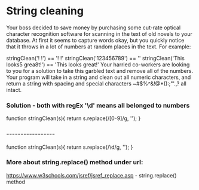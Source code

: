 # String cleaning

Your boss decided to save money by purchasing some cut-rate optical character recognition software for scanning in the text of old novels to your database. At first it seems to capture words okay, but you quickly notice that it throws in a lot of numbers at random places in the text. For example:

stringClean('! !') == '! !'
stringClean('123456789') == ''
stringClean('This looks5 grea8t!') == 'This looks great!'
Your harried co-workers are looking to you for a solution to take this garbled text and remove all of the numbers. Your program will take in a string and clean out all numeric characters, and return a string with spacing and special characters ~#\$%^&!@\*():;"'.,? all intact.

### Solution - both with regEx '\d' means all belonged to numbers

function stringClean(s){
return s.replace(/[0-9]/g, '');
}

### -----------------

function stringClean(s){
return s.replace(/\d/g, '');
}

### More about string.replace() method under url:

https://www.w3schools.com/jsref/jsref_replace.asp - string.replace() method
